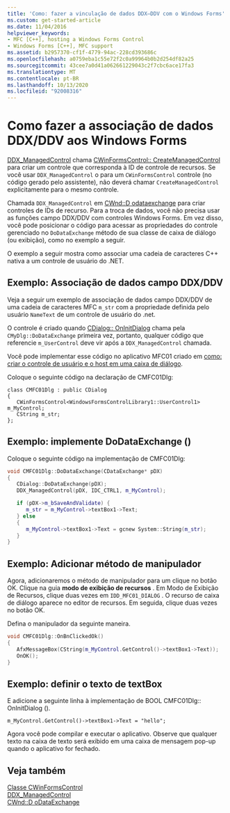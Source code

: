 ```yaml
---
title: 'Como: fazer a vinculação de dados DDX–DDV com o Windows Forms'
ms.custom: get-started-article
ms.date: 11/04/2016
helpviewer_keywords:
- MFC [C++], hosting a Windows Forms Control
- Windows Forms [C++], MFC support
ms.assetid: b2957370-cf1f-4779-94ac-228cd393686c
ms.openlocfilehash: a0759eba1c55e72f2c0a99964b0b2d254df82a25
ms.sourcegitcommit: 43cee7a0d41a062661229043c2f7cbc6ace17fa3
ms.translationtype: MT
ms.contentlocale: pt-BR
ms.lasthandoff: 10/13/2020
ms.locfileid: "92008316"
---
```

# <a name="how-to-do-ddxddv-data-binding-with-windows-forms"></a>Como fazer a associação de dados DDX/DDV aos Windows Forms

[DDX_ManagedControl](../mfc/reference/standard-dialog-data-exchange-routines.md#ddx_managedcontrol) chama [CWinFormsControl:: CreateManagedControl](../mfc/reference/cwinformscontrol-class.md#createmanagedcontrol) para criar um controle que corresponda à ID de controle de recursos. Se você usar `DDX_ManagedControl` o para um `CWinFormsControl` controle (no código gerado pelo assistente), não deverá chamar `CreateManagedControl` explicitamente para o mesmo controle.

Chamada `DDX_ManagedControl` em [CWnd::D odataexchange](../mfc/reference/cwnd-class.md#dodataexchange) para criar controles de IDs de recurso. Para a troca de dados, você não precisa usar as funções campo DDX/DDV com controles Windows Forms. Em vez disso, você pode posicionar o código para acessar as propriedades do controle gerenciado no `DoDataExchange` método de sua classe de caixa de diálogo (ou exibição), como no exemplo a seguir.

O exemplo a seguir mostra como associar uma cadeia de caracteres C++ nativa a um controle de usuário do .NET.

## <a name="example-ddxddv-data-binding"></a>Exemplo: Associação de dados campo DDX/DDV

Veja a seguir um exemplo de associação de dados campo DDX/DDV de uma cadeia de caracteres MFC `m_str` com a propriedade definida pelo usuário `NameText` de um controle de usuário do .net.

O controle é criado quando [CDialog:: OnInitDialog](../mfc/reference/cdialog-class.md#oninitdialog) chama pela `CMyDlg::DoDataExchange` primeira vez, portanto, qualquer código que referencie `m_UserControl` deve vir após a `DDX_ManagedControl` chamada.

Você pode implementar esse código no aplicativo MFC01 criado em [como: criar o controle de usuário e o host em uma caixa de diálogo](../dotnet/how-to-create-the-user-control-and-host-in-a-dialog-box.md).

Coloque o seguinte código na declaração de CMFC01Dlg:

```
class CMFC01Dlg : public CDialog
{
   CWinFormsControl<WindowsFormsControlLibrary1::UserControl1> m_MyControl;
   CString m_str;
};
```

## <a name="example-implement-dodataexchange"></a>Exemplo: implemente DoDataExchange ()

Coloque o seguinte código na implementação de CMFC01Dlg:

```cpp
void CMFC01Dlg::DoDataExchange(CDataExchange* pDX)
{
   CDialog::DoDataExchange(pDX);
   DDX_ManagedControl(pDX, IDC_CTRL1, m_MyControl);

   if (pDX->m_bSaveAndValidate) {
      m_str = m_MyControl->textBox1->Text;
   } else
   {
      m_MyControl->textBox1->Text = gcnew System::String(m_str);
   }
}
```

## <a name="example-add-handler-method"></a>Exemplo: Adicionar método de manipulador

Agora, adicionaremos o método de manipulador para um clique no botão OK. Clique na guia **modo de exibição de recursos** . Em Modo de Exibição de Recursos, clique duas vezes em `IDD_MFC01_DIALOG` . O recurso de caixa de diálogo aparece no editor de recursos. Em seguida, clique duas vezes no botão OK.

Defina o manipulador da seguinte maneira.

```cpp
void CMFC01Dlg::OnBnClickedOk()
{
   AfxMessageBox(CString(m_MyControl.GetControl()->textBox1->Text));
   OnOK();
}
```

## <a name="example-set-the-textbox-text"></a>Exemplo: definir o texto de textBox

E adicione a seguinte linha à implementação de BOOL CMFC01Dlg:: OnInitDialog ().

```
m_MyControl.GetControl()->textBox1->Text = "hello";
```

Agora você pode compilar e executar o aplicativo. Observe que qualquer texto na caixa de texto será exibido em uma caixa de mensagem pop-up quando o aplicativo for fechado.

## <a name="see-also"></a>Veja também

[Classe CWinFormsControl](../mfc/reference/cwinformscontrol-class.md)<br/>
[DDX_ManagedControl](../mfc/reference/standard-dialog-data-exchange-routines.md#ddx_managedcontrol)<br/>
[CWnd::D oDataExchange](../mfc/reference/cwnd-class.md#dodataexchange)
